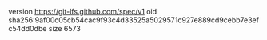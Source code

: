 version https://git-lfs.github.com/spec/v1
oid sha256:9af00c05cb54cac9f93c4d33525a5029571c927e889cd9cebb7e3efc54dd0dbe
size 6573
